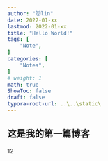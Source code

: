 ```yaml
---
author: "🐱lin"
date: 2022-01-xx
lastmod: 2022-01-xx
title: "Hello World!"
tags: [
    "Note",
]
categories: [
    "Notes",
]
# weight: 1
math: true
ShowToc: false
draft: false
typora-root-url: ..\..\static\
---
```


## 这是我的第一篇博客

12

